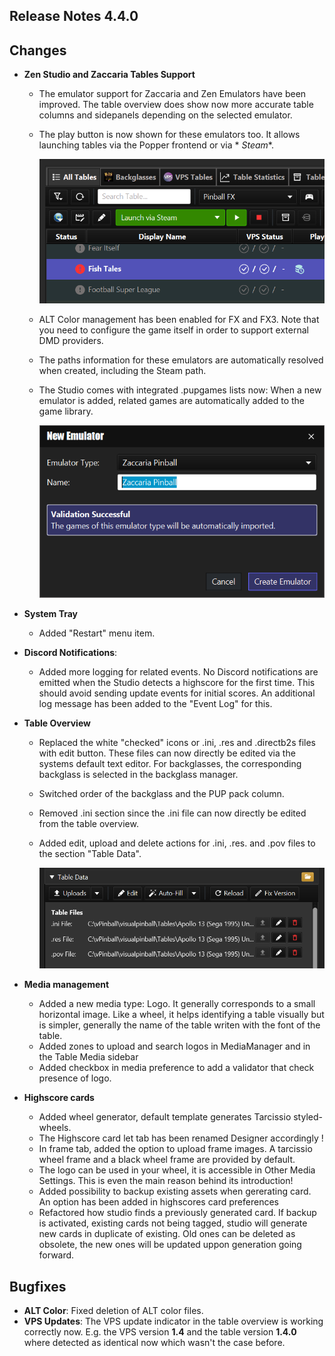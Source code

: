 ## Release Notes 4.4.0

## Changes

- **Zen Studio and Zaccaria Tables Support**
    - The emulator support for Zaccaria and Zen Emulators have been improved. The table overview does show now more
      accurate table columns and sidepanels depending on the selected emulator.
    - The play button is now shown for these emulators too. It allows launching tables via the Popper frontend or via *
      *Steam**.

      <img src="https://github.com/syd711/vpin-studio/blob/main/documentation/release-notes/launch-steam.png?raw=true" width="500" />

  - ALT Color management has been enabled for FX and FX3. Note that you need to configure the game itself in order to
    support external DMD providers.
  - The paths information for these emulators are automatically resolved when created, including the Steam path.
  - The Studio comes with integrated .pupgames lists now: When a new emulator is added, related games are
    automatically added to the game library.

    <img src="https://github.com/syd711/vpin-studio/blob/main/documentation/system-manager/new-emulator.png?raw=true" width="500" />

- **System Tray**
    - Added "Restart" menu item.

- **Discord Notifications**:
    - Added more logging for related events. No Discord notifications are emitted when the Studio detects a
      highscore for the first time. This should avoid sending update events for initial scores. An additional log
      message has been added to the "Event Log" for this.

- **Table Overview**
    - Replaced the white "checked" icons or .ini, .res and .directb2s files with edit button. These files can now
      directly be edited via the systems default text editor. For backglasses, the corresponding backglass is selected
      in the backglass manager.
    - Switched order of the backglass and the PUP pack column.
    - Removed .ini section since the .ini file can now directly be edited from the table overview.
    - Added edit, upload and delete actions for .ini, .res. and .pov files to the section "Table Data".

      <img src="https://github.com/syd711/vpin-studio/blob/main/documentation/tables/table-files.png?raw=true" width="500" />

- **Media management**
    - Added a new media type: Logo. It generally corresponds to a small horizontal image. Like a wheel, it helps
      identifying a table visually but is simpler, generally the name of the table writen with the font of the table.
    - Added zones to upload and search logos in MediaManager and in the Table Media sidebar
    - Added checkbox in media preference to add a validator that check presence of logo.

- **Highscore cards**
    - Added wheel generator, default template generates Tarcissio styled-wheels.
    - The Highscore card let tab has been renamed Designer accordingly !
    - In frame tab, added the option to upload frame images. A tarcissio wheel frame and a black wheel frame are provided by default.
    - The logo can be used in your wheel, it is accessible in Other Media Settings. This is even the main reason behind its introduction!
    - Added possibility to backup existing assets when gererating card. An option has been added in highscores card preferences
    - Refactored how studio finds a previously generated card. If backup is activated, existing cards not being tagged, 
      studio will generate new cards in duplicate of existing. Old ones can be deleted as obsolete, the new ones will 
      be updated uppon generation going forward.

## Bugfixes

- **ALT Color**: Fixed deletion of ALT color files.
- **VPS Updates**: The VPS update indicator in the table overview is working correctly now. E.g. the VPS version **1.4**
  and the table version **1.4.0** where detected as identical now which wasn't the case before.  

